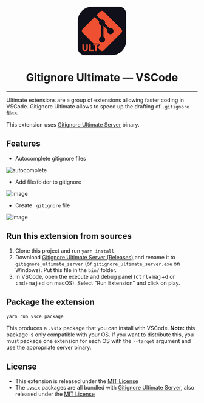<p align="center">
    <img src="./icon.png" />
</p>
<h1 align="center">Gitignore Ultimate — VSCode</h1>

---

Ultimate extensions are a group of extensions allowing faster coding in VSCode. Gitignore Ultimate allows to speed up the drafting of `.gitignore` files.

This extension uses [Gitignore Ultimate Server](https://github.com/quentinguidee/gitignore-ultimate-server) binary.

## Features

- Autocomplete gitignore files

![autocomplete](https://user-images.githubusercontent.com/12123721/113505778-4bad6600-9541-11eb-9f3e-a64c63983b95.gif)

- Add file/folder to gitignore

<img width="274" alt="image" src="https://user-images.githubusercontent.com/12123721/113505947-266d2780-9542-11eb-9139-c9676746b594.png">

- Create `.gitignore` file

<img width="290" alt="image" src="https://user-images.githubusercontent.com/12123721/113505935-148b8480-9542-11eb-9c27-2862e5af6092.png">

## Run this extension from sources

1. Clone this project and run `yarn install`.
2. Download [Gitignore Ultimate Server (Releases)](https://github.com/quentinguidee/gitignore-ultimate-server/releases) and rename it to `gitignore_ultimate_server` (or `gitignore_ultimate_server.exe` on Windows). Put this file in the `bin/` folder.
3. In VSCode, open the execute and debug panel (<kbd>ctrl</kbd>+<kbd>maj</kbd>+<kbd>d</kbd> or <kbd>cmd</kbd>+<kbd>maj</kbd>+<kbd>d</kbd> on macOS). Select "Run Extension" and click on play.

## Package the extension

```bash
yarn run vsce package
```

This produces a `.vsix` package that you can install with VSCode. **Note:** this package is only compatible with your OS. If you want to distribute this, you must package one extension for each OS with the `--target` argument and use the appropriate server binary.

## License

- This extension is released under the [MIT License](./LICENSE.md)
- The `.vsix` packages are all bundled with [Gitignore Ultimate Server](https://github.com/quentinguidee/gitignore-ultimate-server), also released under the [MIT License](https://github.com/quentinguidee/gitignore-ultimate-server/blob/next/LICENSE.md)
